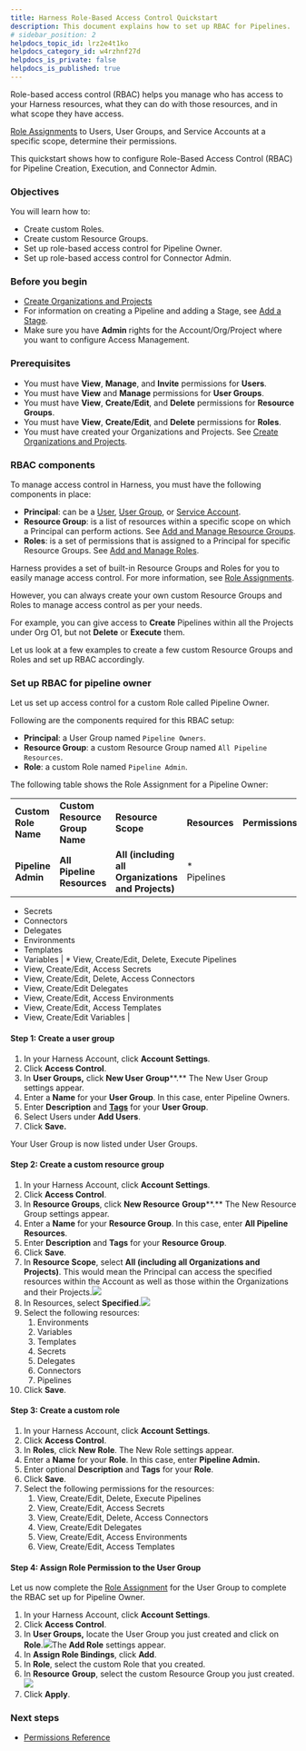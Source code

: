 ```yaml
---
title: Harness Role-Based Access Control Quickstart
description: This document explains how to set up RBAC for Pipelines.
# sidebar_position: 2
helpdocs_topic_id: lrz2e4t1ko
helpdocs_category_id: w4rzhnf27d
helpdocs_is_private: false
helpdocs_is_published: true
---
```


Role-based access control (RBAC) helps you manage who has access to your Harness resources, what they can do with those resources, and in what scope they have access.

[Role Assignments](../4_Role-Based-Access-Control/1-rbac-in-harness.md#role-assignment) to Users, User Groups, and Service Accounts at a specific scope, determine their permissions.

This quickstart shows how to configure Role-Based Access Control (RBAC) for Pipeline Creation, Execution, and Connector Admin.

### Objectives

You will learn how to:

* Create custom Roles.
* Create custom Resource Groups.
* Set up role-based access control for Pipeline Owner.
* Set up role-based access control for Connector Admin.

### Before you begin

* [Create Organizations and Projects](../1_Organizations-and-Projects/2-create-an-organization.md)
* For information on creating a Pipeline and adding a Stage, see [Add a Stage](../8_Pipelines/add-a-stage.md#step-2-add-a-stage).
* Make sure you have **Admin** rights for the Account/Org/Project where you want to configure Access Management.

### Prerequisites

* You must have **View**, **Manage**, and **Invite** permissions for **Users**.
* You must have **View** and **Manage** permissions for **User Groups**.
* You must have **View**, **Create/Edit**, and **Delete** permissions for **Resource Groups**.
* You must have **View**, **Create/Edit**, and **Delete** permissions for **Roles**.
* You must have created your Organizations and Projects. See [Create Organizations and Projects](/article/36fw2u92i4-create-an-organization).

### RBAC components

To manage access control in Harness, you must have the following components in place:

* **Principal**: can be a [User](../4_Role-Based-Access-Control/2-add-users.md), [User Group](../4_Role-Based-Access-Control/3-add-user-groups.md), or [Service Account](../4_Role-Based-Access-Control/4-add-and-manage-service-account.md).
* **Resource Group**: is a list of resources within a specific scope on which a Principal can perform actions. See [Add and Manage Resource Groups](../4_Role-Based-Access-Control/6-add-resource-groups.md).
* **Roles**: is a set of permissions that is assigned to a Principal for specific Resource Groups. See [Add and Manage Roles](../4_Role-Based-Access-Control/7-add-manage-roles.md).

Harness provides a set of built-in Resource Groups and Roles for you to easily manage access control. For more information, see [Role Assignments](../4_Role-Based-Access-Control/1-rbac-in-harness.md#role-assignment).

However, you can always create your own custom Resource Groups and Roles to manage access control as per your needs.

For example, you can give access to **Create** Pipelines within all the Projects under Org O1, but not **Delete** or **Execute** them.

Let us look at a few examples to create a few custom Resource Groups and Roles and set up RBAC accordingly.

### Set up RBAC for pipeline owner

Let us set up access control for a custom Role called Pipeline Owner.

Following are the components required for this RBAC setup:

* **Principal**: a User Group named `Pipeline Owners`.
* **Resource Group**: a custom Resource Group named `All Pipeline Resources`.
* **Role**: a custom Role named `Pipeline Admin`.

The following table shows the Role Assignment for a Pipeline Owner:



|  |  |  |  |  |
| --- | --- | --- | --- | --- |
| **Custom Role Name** | **Custom Resource Group Name** | **Resource Scope** | **Resources** | **Permissions** |
| **Pipeline Admin** | **All Pipeline Resources** | **All (including all Organizations and Projects)** | * Pipelines
* Secrets
* Connectors
* Delegates
* Environments
* Templates
* Variables
 | * View, Create/Edit, Delete, Execute Pipelines
* View, Create/Edit, Access Secrets
* View, Create/Edit, Delete, Access Connectors
* View, Create/Edit Delegates
* View, Create/Edit, Access Environments
* View, Create/Edit, Access Templates
* View, Create/Edit Variables
 |

#### Step 1: Create a user group

1. In your Harness Account, click **Account Settings**.
2. Click **Access Control**.
3. In **User Groups,** click **New User** **Group****.** The New User Group settings appear.
4. Enter a **Name** for your **User Group**. In this case, enter Pipeline Owners.
5. Enter **Description** and [**Tags**](https://docs.harness.io/article/i8t053o0sq) for your **User Group**.
6. Select Users under **Add Users**.
7. Click **Save.**

Your User Group is now listed under User Groups.

#### Step 2: Create a custom resource group

1. In your Harness Account, click **Account Settings**.
2. Click **Access Control**.
3. In **Resource Groups**, click **New Resource** **Group****.** The New Resource Group settings appear.
4. Enter a **Name** for your **Resource Group**. In this case, enter **All Pipeline Resources**.
5. Enter **Description** and **Tags** for your **Resource Group**.
6. Click **Save**.
7. In **Resource Scope**, select **All (including all Organizations and Projects)**. This would mean the Principal can access the specified resources within the Account as well as those within the Organizations and their Projects.![](https://files.helpdocs.io/kw8ldg1itf/articles/lrz2e4t1ko/1657257327365/screenshot-2022-07-08-at-10-43-37-am.png)
8. In Resources, select **Specified**.![](https://files.helpdocs.io/kw8ldg1itf/articles/lrz2e4t1ko/1657257421564/screenshot-2022-07-08-at-10-45-49-am.png)
9. Select the following resources:
	1. Environments
	2. Variables
	3. Templates
	4. Secrets
	5. Delegates
	6. Connectors
	7. Pipelines
10. Click **Save**.

#### Step 3: Create a custom role

1. In your Harness Account, click **Account Settings**.
2. Click **Access Control**.
3. In **Roles**, click **New Role**. The New Role settings appear.
4. Enter a **Name** for your **Role**. In this case, enter **Pipeline Admin.**
5. Enter optional **Description** and **Tags** for your **Role**.
6. Click **Save**.
7. Select the following permissions for the resources:
	1. View, Create/Edit, Delete, Execute Pipelines
	2. View, Create/Edit, Access Secrets
	3. View, Create/Edit, Delete, Access Connectors
	4. View, Create/Edit Delegates
	5. View, Create/Edit, Access Environments
	6. View, Create/Edit, Access Templates

#### Step 4: Assign Role Permission to the User Group

Let us now complete the [Role Assignment](../4_Role-Based-Access-Control/1-rbac-in-harness.md#role-assignment) for the User Group to complete the RBAC set up for Pipeline Owner.

1. In your Harness Account, click **Account Settings**.
2. Click **Access Control**.
3. In **User Groups,** locate the User Group you just created and click on **Role**.![](https://files.helpdocs.io/kw8ldg1itf/articles/lrz2e4t1ko/1657256417402/screenshot-2022-07-08-at-10-24-02-am.png)The **Add Role** settings appear.
4. In **Assign Role Bindings**, click **Add**.
5. In **Role**, select the custom Role that you created.
6. In **Resource** **Group**, select the custom Resource Group you just created.![](https://files.helpdocs.io/kw8ldg1itf/articles/lrz2e4t1ko/1657257127722/screenshot-2022-07-08-at-10-41-21-am.png)
7. Click **Apply**.

### Next steps

* [Permissions Reference](../4_Role-Based-Access-Control/ref-access-management/permissions-reference.md)

